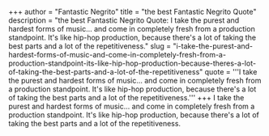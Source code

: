 +++
author = "Fantastic Negrito"
title = "the best Fantastic Negrito Quote"
description = "the best Fantastic Negrito Quote: I take the purest and hardest forms of music... and come in completely fresh from a production standpoint. It's like hip-hop production, because there's a lot of taking the best parts and a lot of the repetitiveness."
slug = "i-take-the-purest-and-hardest-forms-of-music-and-come-in-completely-fresh-from-a-production-standpoint-its-like-hip-hop-production-because-theres-a-lot-of-taking-the-best-parts-and-a-lot-of-the-repetitiveness"
quote = '''I take the purest and hardest forms of music... and come in completely fresh from a production standpoint. It's like hip-hop production, because there's a lot of taking the best parts and a lot of the repetitiveness.'''
+++
I take the purest and hardest forms of music... and come in completely fresh from a production standpoint. It's like hip-hop production, because there's a lot of taking the best parts and a lot of the repetitiveness.
